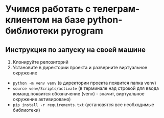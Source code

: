 # Учимся работать с телеграм-клиентом на базе python-библиотеки pyrogram

## Инструкция по запуску на своей машине

1. Клонируйте репозиторий 
2. Установите в директории проекта и разверните виртуальное окружение
- `python -m venv venv` (в директории проекта появится папка venv)
- `source venv/Scripts/activate` (в терминале над строкой для ввода команд появится обозначение (venv) - значит, виртуальное окружение активировано)
- `pip install -r requirements.txt` (установятся все необходимые библиотеки)
